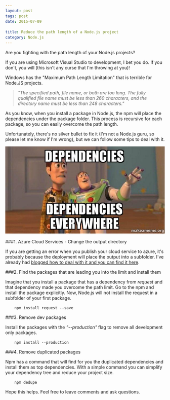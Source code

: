 ```yaml
---
layout: post
tags: post
date: 2015-07-09

title: Reduce the path length of a Node.js project
category: Node.js
---
```


Are you fighting with the path length of your Node.js projects?

If you are using Microsoft Visual Studio to development, I bet you do. If you don't, you will (this isn't any curse that I'm throwing at you)!

Windows has the "Maximum Path Length Limitation" that is terrible for Node.JS projects.

> _"The specified path, file name, or both are too long. The fully qualified file name must be less than 260 characters, and the directory name must be less than 248 characters."_

As you know, when you install a package in Node.js, the npm will place the dependencies under the package folder. This process is recursive for each package, so you can easily overcome the path length.

Unfortunately, there's no silver bullet to fix it (I'm not a Node.js guru, so please let me know if I'm wrong), but we can follow some tips to deal with it.

![dependencies everywhere](/images/reduce-the-path-length-of-your-node-js-project-dependencies-dependencies-everywhere.jpg)

###1. Azure Cloud Services - Change the output directory

If you are getting an error when you publish your cloud service to azure, it's probably because the deployment will place the output into a subfolder.
I've already had [blogged how to deal with it and you can find it here](http://gsferreira.com/archive/2014/11/azure-deploy-and-the-path-length-limitation/).

###2. Find the packages that are leading you into the limit and install them

Imagine that you install a package that has a dependency from _request_ and that dependency made you overcome the path limit.
Go to the npm and install the package explicitly. Now, Node.js will not install the request in a subfolder of your first package.

```
	npm install request --save
```

###3. Remove dev packages

Install the packages with the _"--production"_ flag to remove all development only packages.

```
	npm install --production
```

###4. Remove duplicated packages

Npm has a command that will find for you the duplicated dependencies and install them as top dependencies.
With a simple command you can simplify your dependency tree and reduce your project size.

```
	npm dedupe
```

Hope this helps. Feel free to leave comments and ask questions.
